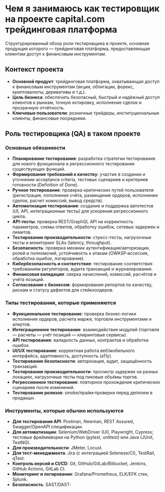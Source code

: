 # Чем я занимаюсь как тестировщик на проекте capital.com трейдинговая платформа

Структурированный обзор роли тестировщика в проекте, основная продукция которого — трейдинговая платформа, предоставляющая клиентам доступ к финансовым инструментам.

## Контекст проекта

- **Основной продукт**: трейдинговая платформа, охватывающая доступ к финансовым инструментам (акции, облигации, форекс, криптовалюты, деривативы и т.д.).
- **Цель бизнеса**: обеспечить безопасный, быстрый и надёжный доступ клиентов к рынкам, точную котировку, исполнение сделок и прозрачную отчётность.
- **Ключевые пользователи**: розничные трейдеры, институциональные клиенты, финансовые посредники.

## Роль тестировщика (QA) в таком проекте

### Основные обязанности
- **Планирование тестирования**: разработка стратегии тестирования для нового функционала и регрессионного тестирования существующих функций.
- **Формирование требований к качеству**: участие в создании и уточнении acceptance criteria, тестовых сценариев и критериев готовности (Definition of Done).
- **Ручное тестирование**: проверка критических путей пользователя (регистрация, пополнение счёта, размещение ордеров, исполнение сделок, расчет комиссий, вывод средств).
- **Автоматизация тестирования**: создание и поддержка автотестов (UI, API, интеграционные тесты) для ускорения регрессионного цикла.
- **API‑тесты**: проверка REST/GraphQL API на корректность параметров, схемы ответов, обработку ошибок, сетевых задержек и лимитов.
- **Тестирование производительности**: стресс-тесты, нагрузочные тесты и мониторинг SLAs (latency, throughput).
- **Безопасность**: проверка механик аутентификации/авторизации, ролей и полномочий, устойчивость к атакам (OWASP‑ассессия, обработка ошибок, логирование).
- **Кибербезопасность и соответствие**: тестирование соответствия требованиям регуляторов, аудита транзакций и журналирования.
- **Финансовая валидация**: сверка начислений, комиссий, расчётов и учёта позиций.
- **Согласование с бизнесом**: формирование репортов по качеству, рискам и статусу дефектов для стейкхолдеров.

### Типы тестирования, которые применяются

- **Функциональное тестирование**: проверка бизнес‑логики исполнения ордеров, расчета маржи, торговли инструментами и алертов.
- **Интеграционное тестирование**: взаимодействие модулей (торговля — расчеты — учёт позиций — клиринговые сервисы).
- **API тестирование**: валидность данных, контрактов и обработка ошибок.
- **UI/UX тестирование**: корректная работа веб/мобильного интерфейса, адаптивность, доступность (a11y).
- **Тестирование безопасности**: авторизация, аудит, защищённость транзакций.
- **Тестирование производительности**: просмотр задержек на разных локациях, нагрузочные тесты под пиковые объёмы торгов.
- **Регрессионное тестирование**: повторное прохождение критических сценариев после изменений.
- **Тестирование релизов**: smoke/прайм‑проверки перед деплоем в продакшн.

### Инструменты, которые обычно используются

- **Для тестирования API**: Postman, Newman, REST Assured, Swagger/OpenAPI спецификации.
- **Для автоматизации**: Selenium/WebDriver (UI), Playwright, Cypress; тестовые фрейммворки на Python (pytest, unittest) или Java (JUnit, TestNG).
- **Для производительности**: JMeter, Locust.
- **Для тест‑менеджмента**: Jira (с интеграцией Selenese/CI), TestRail, qTest.
- **Контроль версий и CI/CD**: Git, GitHub/GitLab/Bitbucket, Jenkins, GitHub Actions, GitLab CI.
- **Мониторинг и логирование**: Grafana/Prometheus, ELK/EFK стек, Splunk.
- **Безопасность**: SAST/DAST‑
